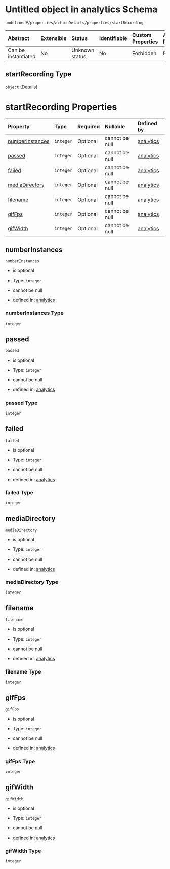 # Untitled object in analytics Schema

```txt
undefined#/properties/actionDetails/properties/startRecording
```



| Abstract            | Extensible | Status         | Identifiable | Custom Properties | Additional Properties | Access Restrictions | Defined In                                                                     |
| :------------------ | :--------- | :------------- | :----------- | :---------------- | :-------------------- | :------------------ | :----------------------------------------------------------------------------- |
| Can be instantiated | No         | Unknown status | No           | Forbidden         | Forbidden             | none                | [analytics\_v1.schema.json\*](analytics_v1.schema.json "open original schema") |

## startRecording Type

`object` ([Details](analytics_v1-properties-actiondetails-properties-startrecording.md))

# startRecording Properties

| Property                            | Type      | Required | Nullable       | Defined by                                                                                                                                                                                            |
| :---------------------------------- | :-------- | :------- | :------------- | :---------------------------------------------------------------------------------------------------------------------------------------------------------------------------------------------------- |
| [numberInstances](#numberinstances) | `integer` | Optional | cannot be null | [analytics](analytics_v1-properties-actiondetails-properties-startrecording-properties-numberinstances.md "undefined#/properties/actionDetails/properties/startRecording/properties/numberInstances") |
| [passed](#passed)                   | `integer` | Optional | cannot be null | [analytics](analytics_v1-properties-actiondetails-properties-startrecording-properties-passed.md "undefined#/properties/actionDetails/properties/startRecording/properties/passed")                   |
| [failed](#failed)                   | `integer` | Optional | cannot be null | [analytics](analytics_v1-properties-actiondetails-properties-startrecording-properties-failed.md "undefined#/properties/actionDetails/properties/startRecording/properties/failed")                   |
| [mediaDirectory](#mediadirectory)   | `integer` | Optional | cannot be null | [analytics](analytics_v1-properties-actiondetails-properties-startrecording-properties-mediadirectory.md "undefined#/properties/actionDetails/properties/startRecording/properties/mediaDirectory")   |
| [filename](#filename)               | `integer` | Optional | cannot be null | [analytics](analytics_v1-properties-actiondetails-properties-startrecording-properties-filename.md "undefined#/properties/actionDetails/properties/startRecording/properties/filename")               |
| [gifFps](#giffps)                   | `integer` | Optional | cannot be null | [analytics](analytics_v1-properties-actiondetails-properties-startrecording-properties-giffps.md "undefined#/properties/actionDetails/properties/startRecording/properties/gifFps")                   |
| [gifWidth](#gifwidth)               | `integer` | Optional | cannot be null | [analytics](analytics_v1-properties-actiondetails-properties-startrecording-properties-gifwidth.md "undefined#/properties/actionDetails/properties/startRecording/properties/gifWidth")               |

## numberInstances



`numberInstances`

*   is optional

*   Type: `integer`

*   cannot be null

*   defined in: [analytics](analytics_v1-properties-actiondetails-properties-startrecording-properties-numberinstances.md "undefined#/properties/actionDetails/properties/startRecording/properties/numberInstances")

### numberInstances Type

`integer`

## passed



`passed`

*   is optional

*   Type: `integer`

*   cannot be null

*   defined in: [analytics](analytics_v1-properties-actiondetails-properties-startrecording-properties-passed.md "undefined#/properties/actionDetails/properties/startRecording/properties/passed")

### passed Type

`integer`

## failed



`failed`

*   is optional

*   Type: `integer`

*   cannot be null

*   defined in: [analytics](analytics_v1-properties-actiondetails-properties-startrecording-properties-failed.md "undefined#/properties/actionDetails/properties/startRecording/properties/failed")

### failed Type

`integer`

## mediaDirectory



`mediaDirectory`

*   is optional

*   Type: `integer`

*   cannot be null

*   defined in: [analytics](analytics_v1-properties-actiondetails-properties-startrecording-properties-mediadirectory.md "undefined#/properties/actionDetails/properties/startRecording/properties/mediaDirectory")

### mediaDirectory Type

`integer`

## filename



`filename`

*   is optional

*   Type: `integer`

*   cannot be null

*   defined in: [analytics](analytics_v1-properties-actiondetails-properties-startrecording-properties-filename.md "undefined#/properties/actionDetails/properties/startRecording/properties/filename")

### filename Type

`integer`

## gifFps



`gifFps`

*   is optional

*   Type: `integer`

*   cannot be null

*   defined in: [analytics](analytics_v1-properties-actiondetails-properties-startrecording-properties-giffps.md "undefined#/properties/actionDetails/properties/startRecording/properties/gifFps")

### gifFps Type

`integer`

## gifWidth



`gifWidth`

*   is optional

*   Type: `integer`

*   cannot be null

*   defined in: [analytics](analytics_v1-properties-actiondetails-properties-startrecording-properties-gifwidth.md "undefined#/properties/actionDetails/properties/startRecording/properties/gifWidth")

### gifWidth Type

`integer`
